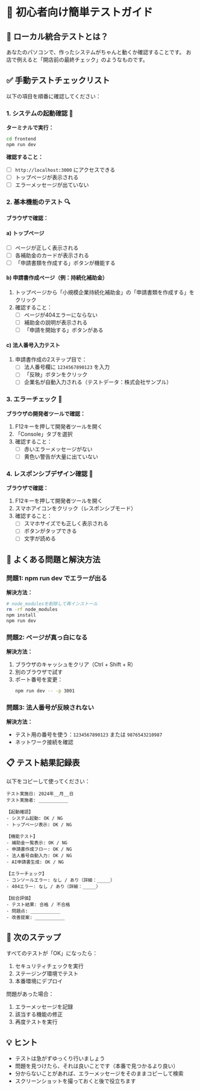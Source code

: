 # 🧪 初心者向け簡単テストガイド

## 📝 ローカル統合テストとは？

あなたのパソコンで、作ったシステムがちゃんと動くか確認することです。
お店で例えると「開店前の最終チェック」のようなものです。

## ✅ 手動テストチェックリスト

以下の項目を順番に確認してください：

### 1. システムの起動確認 🚀

**ターミナルで実行：**
```bash
cd frontend
npm run dev
```

**確認すること：**
- [ ] `http://localhost:3000` にアクセスできる
- [ ] トップページが表示される
- [ ] エラーメッセージが出ていない

### 2. 基本機能のテスト 🔍

**ブラウザで確認：**

#### a) トップページ
- [ ] ページが正しく表示される
- [ ] 各補助金のカードが表示される
- [ ] 「申請書類を作成する」ボタンが機能する

#### b) 申請書作成ページ（例：持続化補助金）
1. トップページから「小規模企業持続化補助金」の「申請書類を作成する」をクリック
2. 確認すること：
   - [ ] ページが404エラーにならない
   - [ ] 補助金の説明が表示される
   - [ ] 「申請を開始する」ボタンがある

#### c) 法人番号入力テスト
1. 申請書作成の2ステップ目で：
   - [ ] 法人番号欄に `1234567890123` を入力
   - [ ] 「反映」ボタンをクリック
   - [ ] 企業名が自動入力される（テストデータ：株式会社サンプル）

### 3. エラーチェック 🔴

**ブラウザの開発者ツールで確認：**
1. F12キーを押して開発者ツールを開く
2. 「Console」タブを選択
3. 確認すること：
   - [ ] 赤いエラーメッセージがない
   - [ ] 黄色い警告が大量に出ていない

### 4. レスポンシブデザイン確認 📱

**ブラウザで確認：**
1. F12キーを押して開発者ツールを開く
2. スマホアイコンをクリック（レスポンシブモード）
3. 確認すること：
   - [ ] スマホサイズでも正しく表示される
   - [ ] ボタンがタップできる
   - [ ] 文字が読める

## 🔧 よくある問題と解決方法

### 問題1: npm run dev でエラーが出る
**解決方法：**
```bash
# node_modulesを削除して再インストール
rm -rf node_modules
npm install
npm run dev
```

### 問題2: ページが真っ白になる
**解決方法：**
1. ブラウザのキャッシュをクリア（Ctrl + Shift + R）
2. 別のブラウザで試す
3. ポート番号を変更：
   ```bash
   npm run dev -- -p 3001
   ```

### 問題3: 法人番号が反映されない
**解決方法：**
- テスト用の番号を使う：`1234567890123` または `9876543210987`
- ネットワーク接続を確認

## 📋 テスト結果記録表

以下をコピーして使ってください：

```
テスト実施日: 2024年__月__日
テスト実施者: ___________

【起動確認】
- システム起動: OK / NG
- トップページ表示: OK / NG

【機能テスト】
- 補助金一覧表示: OK / NG
- 申請書作成フロー: OK / NG
- 法人番号自動入力: OK / NG
- AI申請書生成: OK / NG

【エラーチェック】
- コンソールエラー: なし / あり（詳細：_____）
- 404エラー: なし / あり（詳細：_____）

【総合評価】
- テスト結果: 合格 / 不合格
- 問題点: ___________
- 改善提案: ___________
```

## 🎯 次のステップ

すべてのテストが「OK」になったら：
1. セキュリティチェックを実行
2. ステージング環境でテスト
3. 本番環境にデプロイ

問題があった場合：
1. エラーメッセージを記録
2. 該当する機能の修正
3. 再度テストを実行

## 💡 ヒント

- テストは急がずゆっくり行いましょう
- 問題を見つけたら、それは良いことです（本番で見つかるより良い）
- 分からないことがあれば、エラーメッセージをそのままコピーして検索
- スクリーンショットを撮っておくと後で役立ちます